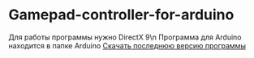 # Gamepad-controller-for-arduino
Для работы программы нужно DirectX 9\n
Программа для Arduino находится в папке Arduino
[Скачать последнюю версию программы](https://github.com/paladin-705/Gamepad-controller-for-arduino/releases "Gamepad-controller-for-arduino.exe")
